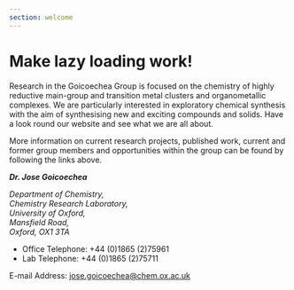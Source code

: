 ```yaml
---
section: welcome
---
```


# Make lazy loading work!


Research in the Goicoechea Group is focused on the chemistry of highly reductive main-group and transition metal clusters and organometallic complexes.  We are particularly interested in exploratory chemical synthesis with the aim of synthesising new and exciting compounds and solids.  Have a look round our website and see what we are all about.

More information on current research projects, published work, current and former group members and opportunities within the group can be found by following the links above.

  	
***Dr. Jose Goicoechea***  

*Department of Chemistry,*  
*Chemistry Research Laboratory,*  
*University of Oxford,*  
*Mansfield Road,*  
*Oxford, OX1 3TA* 

* Office Telephone: +44 (0)1865 (2)75961  
* Lab Telephone: +44 (0)1865 (2)75711

E-mail Address: <jose.goicoechea@chem.ox.ac.uk>